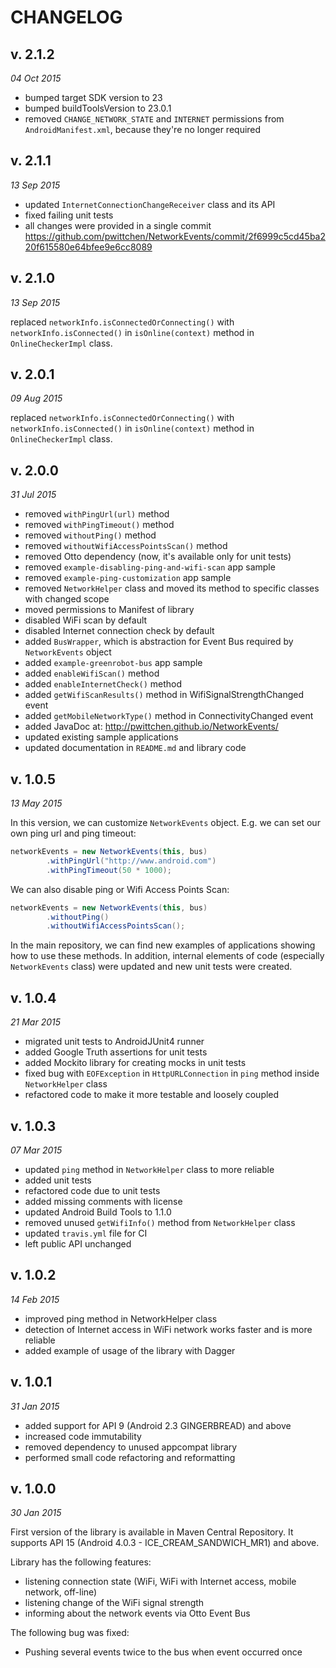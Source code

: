 CHANGELOG
=========

v. 2.1.2
--------
*04 Oct 2015*

- bumped target SDK version to 23
- bumped buildToolsVersion to 23.0.1
- removed `CHANGE_NETWORK_STATE` and `INTERNET` permissions from `AndroidManifest.xml`, because they're no longer required

v. 2.1.1
--------
*13 Sep 2015*

- updated `InternetConnectionChangeReceiver` class and its API
- fixed failing unit tests
- all changes were provided in a single commit https://github.com/pwittchen/NetworkEvents/commit/2f6999c5cd45ba220f615580e64bfee9e6cc8089

v. 2.1.0
--------
*13 Sep 2015*

replaced `networkInfo.isConnectedOrConnecting()` with `networkInfo.isConnected()` in `isOnline(context)` method in `OnlineCheckerImpl` class.

v. 2.0.1
--------
*09 Aug 2015*

replaced `networkInfo.isConnectedOrConnecting()` with `networkInfo.isConnected()` in `isOnline(context)` method in `OnlineCheckerImpl` class.

v. 2.0.0
--------
*31 Jul 2015*

* removed `withPingUrl(url)` method
* removed `withPingTimeout()` method
* removed `withoutPing()` method
* removed `withoutWifiAccessPointsScan()` method
* removed Otto dependency (now, it's available only for unit tests)
* removed `example-disabling-ping-and-wifi-scan` app sample
* removed `example-ping-customization` app sample
* removed `NetworkHelper` class and moved its method to specific classes with changed scope
* moved permissions to Manifest of library
* disabled WiFi scan by default
* disabled Internet connection check by default
* added `BusWrapper`, which is abstraction for Event Bus required by `NetworkEvents` object
* added `example-greenrobot-bus` app sample
* added `enableWifiScan()` method
* added `enableInternetCheck()` method
* added `getWifiScanResults()` method in WifiSignalStrengthChanged event
* added `getMobileNetworkType()` method in ConnectivityChanged event
* added JavaDoc at: http://pwittchen.github.io/NetworkEvents/
* updated existing sample applications
* updated documentation in `README.md` and library code

v. 1.0.5
--------
*13 May 2015*

In this version, we can customize `NetworkEvents` object. E.g. we can set our own ping url and ping timeout:

```java
networkEvents = new NetworkEvents(this, bus)
        .withPingUrl("http://www.android.com")
        .withPingTimeout(50 * 1000);
```
We can also disable ping or Wifi Access Points Scan:
```java
networkEvents = new NetworkEvents(this, bus)
        .withoutPing()
        .withoutWifiAccessPointsScan();
```
In the main repository, we can find new examples of applications showing how to use these methods.
In addition, internal elements of code (especially `NetworkEvents` class) were updated and new unit tests were created.

v. 1.0.4
--------
*21 Mar 2015*

* migrated unit tests to AndroidJUnit4 runner
* added Google Truth assertions for unit tests
* added Mockito library for creating mocks in unit tests
* fixed bug with `EOFException` in `HttpURLConnection` in `ping` method inside `NetworkHelper` class
* refactored code to make it more testable and loosely coupled

v. 1.0.3
--------
*07 Mar 2015*

- updated `ping` method in `NetworkHelper` class to more reliable
- added unit tests
- refactored code due to unit tests
- added missing comments with license
- updated Android Build Tools to 1.1.0
- removed unused `getWifiInfo()` method from `NetworkHelper` class
- updated `travis.yml` file for CI
- left public API unchanged

v. 1.0.2
--------
*14 Feb 2015*

- improved ping method in NetworkHelper class
- detection of Internet access in WiFi network works faster and is more reliable
- added example of usage of the library with Dagger

v. 1.0.1
--------
*31 Jan 2015*

* added support for API 9 (Android 2.3 GINGERBREAD) and above
* increased code immutability
* removed dependency to unused appcompat library
* performed small code refactoring and reformatting

v. 1.0.0
--------
*30 Jan 2015*

First version of the library is available in Maven Central Repository.
It supports API 15 (Android 4.0.3 - ICE_CREAM_SANDWICH_MR1) and above.

Library has the following features:
* listening connection state (WiFi, WiFi with Internet access, mobile network, off-line)
* listening change of the WiFi signal strength
* informing about the network events via Otto Event Bus

The following bug was fixed:
* Pushing several events twice to the bus when event occurred once
